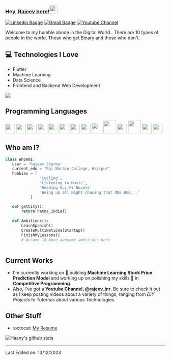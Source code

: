 
### Hey, [Rajeev here!](https://www.twitter.com/rajeev_inr)<img src="https://media.giphy.com/media/hvRJCLFzcasrR4ia7z/giphy.gif" width="25px">


[![Linkedin Badge](https://img.shields.io/badge/-rajeeev_inr-blue?style=flat-square&logo=Linkedin&logoColor=white&link=https://www.linkedin.com/in/rajeev-inr)](https://www.linkedin.com/in/rajeev-inr) [![Gmail Badge](https://img.shields.io/badge/-rajeev.inr4@gmail.com-c14438?style=flat-square&logo=Gmail&logoColor=white&link=mailto:rajeev.inr4@gmail.com)](mailto:rajeev.inr4@gmail.com) [![Youtube Channel](https://img.shields.io/badge/-@rajeev_inr-c14438?style=flat-square&logo=Youtube&link=https://www.youtube.com/@rajeev_inr)](https://www.youtube.com/@rajeev_inr)

Welcome to my humble abode in the Digital World.. There are 10 types of people in the world. Those who get Binary and those who don't.

## :computer: Technologies I Love
* Flutter
* Machine Learning
* Data Science
* Frontend and Backend Web Development

<img src = "https://github-readme-stats.vercel.app/api/top-langs/?username=rajeevinr&layout=compact">

## Programming Languages
<img src = 'https://github.com/MarikIshtar007/MarikIshtar007/blob/master/images/c-original.svg' width='30'/> <img src = 'https://github.com/MarikIshtar007/MarikIshtar007/blob/master/images/cpp.svg' width='30'/> <img src = 'https://github.com/MarikIshtar007/MarikIshtar007/blob/master/images/pycharm.svg' width='30'/> <img src = 'https://github.com/MarikIshtar007/MarikIshtar007/blob/master/images/python2.png' height='30'/> <img src = 'https://github.com/MarikIshtar007/MarikIshtar007/blob/master/images/flutter-logo.svg' width='30'/> <img src = 'https://github.com/MarikIshtar007/MarikIshtar007/blob/master/images/html.svg' width='30'/> <img src = 'https://github.com/MarikIshtar007/MarikIshtar007/blob/master/images/css.svg' width='30'/> <img src = 'https://github.com/MarikIshtar007/MarikIshtar007/blob/master/images/js.svg' width='30'/> <img src = 'https://github.com/MarikIshtar007/MarikIshtar007/blob/master/images/bootstrap.svg' width='33'/> <img src = 'https://github.com/MarikIshtar007/MarikIshtar007/blob/master/images/django.svg' height='40'/> <img src = 'https://github.com/MarikIshtar007/MarikIshtar007/blob/master/images/flask.png' width='30'/> <img src = 'https://github.com/MarikIshtar007/MarikIshtar007/blob/master/images/php.svg' width='40'/>
 <img src = 'https://github.com/MarikIshtar007/MarikIshtar007/blob/master/images/sql.svg' width='30'/> <img src = 'https://github.com/MarikIshtar007/MarikIshtar007/blob/master/images/git.svg' width='30'/>
 
 ## Who am I?
 ```python
 class WhoAmI:
 	user = 'Rajeev Sharma'
	current_edu = "Raj Narain College, Hajipur"
	hobbies = [
				'Cycling',
				'Listening to Music',
				'Reading Sci-Fi Novels'
				'Being up all Night chasing that ONE BUG...'
			]
	
	def getCity():
		return Patna_India()
	
	def Ambitions():
		LearnSpanish()
		CreateMultiNationalStartup()
		FinishMyLessons()
		# Assume 10 more awesome ambitions here
	
 ```
 
## Current Works
 * I'm currently working on 🔭 building **Machine Learning Stock Price Prediction Model** and working up on polishing my skills 🌱 in **Competitive Programming**.
 * Also, I've got a **Youtube Channel, [@rajeev_inr](https://www.youtube.com/@rajeev_inr)**. Be sure to check it out as I keep posting videos about a variety of things, ranging from *DIY Projects to Tutorials* about various Technologies.
 
## Other Stuff
  - :octocat: [My Resume](https://drive.google.com/file/d/1-f2vLiCuL2lpw7MpU00LudoNEM_8QGP3/view?usp=sharing)

![Haany's github stats](https://github-readme-stats.vercel.app/api?username=rajeevinr&show_icons=true&hide=[%22issues%22])
 
 -------

Last Edited on: 13/12/2023
